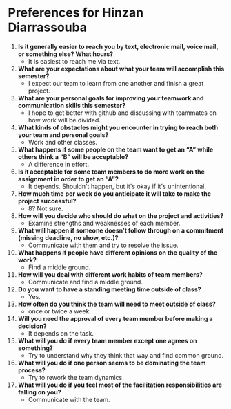 # Preferences for Hinzan Diarrassouba

1. __Is it generally easier to reach you by text, electronic mail, voice mail, or something else?  What hours?__ 
   * It is easiest to reach me via text.
1. __What are your expectations about what your team will accomplish this semester?__ 
   * I expect our team to learn from one another and finish a great project.
1. __What are your personal goals for improving your teamwork and communication skills this semester?__ 
   * I hope to get better with github and discussing with teammates on how work will be divided. 
1. __What kinds of obstacles might you encounter in trying to reach both your team and personal goals?__ 
   * Work and other classes.
1. __What happens if some people on the team want to get an “A” while others think a “B” will be acceptable?__ 
   * A difference in effort.
1. __Is it acceptable for some team members to do more work on the assignment in order to get an “A”?__ 
   * It depends. Shouldn't happen, but it's okay if it's unintentional.
1. __How much time per week do you anticipate it will take to make the project successful?__ 
   * 8? Not sure.
1. __How will you decide who should do what on the project and activities?__ 
   * Examine strengths and weaknesses of each member.
1. __What will happen if someone doesn’t follow through on a commitment (missing deadline, no show, etc.)?__ 
   * Communicate with them and try to resolve the issue.
1. __What happens if people have different opinions on the quality of the work?__ 
   * Find a middle ground.
1. __How will you deal with different work habits of team members?__ 
   * Communicate and find a middle ground.
1. __Do you want to have a standing meeting time outside of class?__ 
   * Yes.
1. __How often do you think the team will need to meet outside of class?__ 
   * once or twice a week.
1. __Will you need the approval of every team member before making a decision?__ 
   * It depends on the task.
1. __What will you do if every team member except one agrees on something?__ 
   * Try to understand why they think that way and find common ground.
1. __What will you do if one person seems to be dominating the team process?__ 
   * Try to rework the team dynamics.
1. __What will you do if you feel most of the facilitation responsibilities are falling on you?__ 
   * Communicate with the team.


